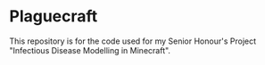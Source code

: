 # Plaguecraft

This repository is for the code used for my Senior Honour's Project "Infectious Disease Modelling in Minecraft".
